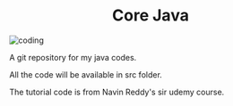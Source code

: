<h1 align="center" id="title">Core Java</h1>
<img  alt="coding" src="https://www.google.com/url?sa=i&url=https%3A%2F%2Fmakeagif.com%2Fgif%2Fjava-2-l33UIi&psig=AOvVaw2LyzG8gYcbSZMjphq-3NDm&ust=1707033188547000&source=images&cd=vfe&opi=89978449&ved=0CBIQjRxqFwoTCKD01KnYjoQDFQAAAAAdAAAAABAR">
<p id="description">A git repository for my java codes.</p>
<p>All the code will be available in src folder.</p>
<p>The tutorial code is from Navin Reddy's sir udemy course.</p>
